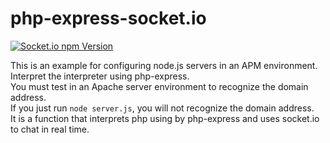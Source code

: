 # php-express-socket.io
[![Socket.io npm Version](https://badge.fury.io/js/socket.io.svg)](https://www.npmjs.com/package/socket.io)

This is an example for configuring node.js servers in an APM environment.  
Interpret the interpreter using php-express.  
You must test in an Apache server environment to recognize the domain address.   
If you just run ```node server.js```, you will not recognize the domain address.  
It is a function that interprets php using by php-express and uses socket.io to chat in real time.

